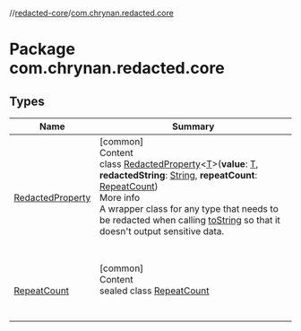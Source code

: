 //[redacted-core](../../index.md)/[com.chrynan.redacted.core](index.md)



# Package com.chrynan.redacted.core  


## Types  
  
|  Name |  Summary | 
|---|---|
| <a name="com.chrynan.redacted.core/RedactedProperty///PointingToDeclaration/"></a>[RedactedProperty](-redacted-property/index.md)| <a name="com.chrynan.redacted.core/RedactedProperty///PointingToDeclaration/"></a>[common]  <br>Content  <br>class [RedactedProperty](-redacted-property/index.md)<[T](-redacted-property/index.md)>(**value**: [T](-redacted-property/index.md), **redactedString**: [String](https://kotlinlang.org/api/latest/jvm/stdlib/kotlin/-string/index.html), **repeatCount**: [RepeatCount](-repeat-count/index.md))  <br>More info  <br>A wrapper class for any type that needs to be redacted when calling [toString](-redacted-property/to-string.md) so that it doesn't output sensitive data.  <br><br><br>|
| <a name="com.chrynan.redacted.core/RepeatCount///PointingToDeclaration/"></a>[RepeatCount](-repeat-count/index.md)| <a name="com.chrynan.redacted.core/RepeatCount///PointingToDeclaration/"></a>[common]  <br>Content  <br>sealed class [RepeatCount](-repeat-count/index.md)  <br><br><br>|

